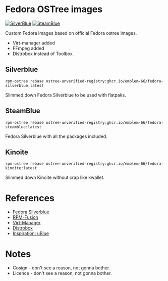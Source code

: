 # Fedora OSTree images
[![SilverBlue](https://github.com/Emblem-66/fedora-ostree/actions/workflows/build-silverblue.yml/badge.svg)](https://github.com/Emblem-66/fedora-ostree/actions/workflows/build-silverblue.yml)
[![SteamBlue](https://github.com/Emblem-66/fedora-ostree/actions/workflows/build-steamblue.yml/badge.svg)](https://github.com/Emblem-66/fedora-ostree/actions/workflows/build-steamblue.yml)

Custom Fedora images based on official Fedora ostree images. 
- Virt-manager added
- FFmpeg added
- Distrobox instead of Toolbox

## Silverblue
``` shell
rpm-ostree rebase ostree-unverified-registry:ghcr.io/emblem-66/fedora-silverblue:latest
```
Slimmed down Fedora Silverblue to be used with flatpaks.

## SteamBlue
``` shell
rpm-ostree rebase ostree-unverified-registry:ghcr.io/emblem-66/fedora-steamblue:latest
```
Fedora Silverblue with all the packages included.

## Kinoite
``` shell
rpm-ostree rebase ostree-unverified-registry:ghcr.io/emblem-66/fedora-kinoite:latest
```
Slimmed down Kinoite without crap like kwallet.

# References
- [Fedora Silverblue](https://fedoraproject.org/silverblue)
- [RPM-Fusion](https://rpmfusion.org/Howto/OSTree)
- [Virt-Manager](https://virt-manager.org)
- [Distrobox](https://github.com/89luca89/distrobox)
- [Inspiration: uBlue](https://github.com/ublue-os)
# Notes
- Cosign - don't see a reason, not gonna bother.
- Licence - don't see a reason, not gonna bother.
